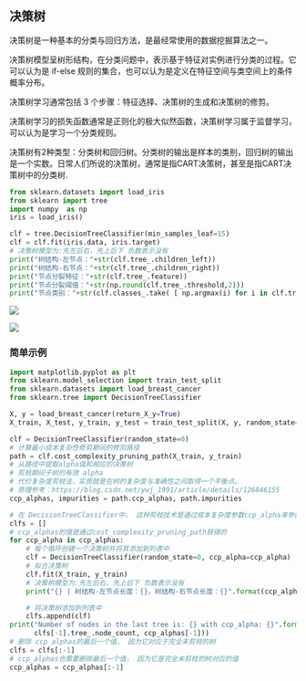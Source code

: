 
## 决策树
决策树是一种基本的分类与回归方法，是最经常使用的数据挖掘算法之一。

决策树模型呈树形结构，在分类问题中，表示基于特征对实例进行分类的过程。它可以认为是 if-else 规则的集合，也可以认为是定义在特征空间与类空间上的条件概率分布。

决策树学习通常包括 3 个步骤：特征选择、决策树的生成和决策树的修剪。

决策树学习的损失函数通常是正则化的极大似然函数，决策树学习属于监督学习，可以认为是学习一个分类规则。

决策树有2种类型：分类树和回归树。分类树的输出是样本的类别，回归树的输出是一个实数。日常人们所说的决策树，通常是指CART决策树，甚至是指CART决策树中的分类树.




```python 
from sklearn.datasets import load_iris
from sklearn import tree
import numpy  as np
iris = load_iris() 

clf = tree.DecisionTreeClassifier(min_samples_leaf=15)  
clf = clf.fit(iris.data, iris.target)
# 决策树模型为:先左后右，先上后下 负数表示没有
print("树结构-左节点："+str(clf.tree_.children_left))
print("树结构-右节点："+str(clf.tree_.children_right))
print("节点分裂特征："+str(clf.tree_.feature))
print("节点分裂阈值："+str(np.round(clf.tree_.threshold,2)))
print("节点类别："+str(clf.classes_.take( [ np.argmax(i) for i in clf.tree_.value])))
```


![](https://bbbdata.com/img/cnt/text/ml/202212/a87c5d0c-d3b2-4f33-bd7b-52e6c3cf4271.png)

![](https://bbbdata.com/img/cnt/text/ml/202205/34b41478-e3ca-4bbb-84b4-e02dba1e56c8.png)


### 简单示例


```python 
import matplotlib.pyplot as plt
from sklearn.model_selection import train_test_split
from sklearn.datasets import load_breast_cancer
from sklearn.tree import DecisionTreeClassifier

X, y = load_breast_cancer(return_X_y=True)
X_train, X_test, y_train, y_test = train_test_split(X, y, random_state=0)

clf = DecisionTreeClassifier(random_state=0)
# 计算最小成本复杂性修剪期间的修剪路径
path = clf.cost_complexity_pruning_path(X_train, y_train)
# 从路径中提取alpha值和相应的决策树
# 剪枝期间子树的有效 alpha
# 代价复杂度剪枝法，实质就是在树的复杂度与准确性之间取得一个平衡点。
# 原理参考：https://blog.csdn.net/ywj_1991/article/details/126846155
ccp_alphas, impurities = path.ccp_alphas, path.impurities

# 在 DecisionTreeClassifier中， 这种剪枝技术是通过成本复杂度参数ccp_alpha来参数化的。更大的ccp_alpha值增加被剪枝的节点数。
clfs = []
# ccp_alphas的值是通过cost_complexity_pruning_path获得的
for ccp_alpha in ccp_alphas:
    # 每个循环创建一个决策树并将其添加到列表中
    clf = DecisionTreeClassifier(random_state=0, ccp_alpha=ccp_alpha)
    # 拟合决策树
    clf.fit(X_train, y_train)
    # 决策树模型为:先左后右，先上后下 负数表示没有
    print("{} | 树结构-左节点长度：{}，树结构-右节点长度：{}".format(ccp_alpha,len(clf.tree_.children_right),len(clf.tree_.children_left)))

    # 将决策树添加到列表中
    clfs.append(clf)
print("Number of nodes in the last tree is: {} with ccp_alpha: {}".format(
      clfs[-1].tree_.node_count, ccp_alphas[-1]))
# 删除 ccp_alphas的最后一个值， 因为它对应于完全未剪枝的树
clfs = clfs[:-1]
# ccp_alphas也需要删除最后一个值， 因为它是完全未剪枝的树对应的值
ccp_alphas = ccp_alphas[:-1]
```

